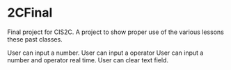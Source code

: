 # 2CFinal
Final project for CIS2C. A project to show proper use of the various lessons these past classes.


User can input a number.
User can input a operator
User can input a number and operator real time.
User can clear text field.